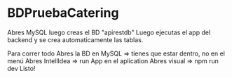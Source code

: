 # BDPruebaCatering
Abres MySQL luego creas el BD "apirestdb"
Luego ejecutas el app del backend y se crea automaticamente las tablas.

Para correr todo 
Abres la BD en MySQL => tienes que estar dentro, no en el menú
Abres IntellIdea => run App en el aplication
Abres visual => npm run dev
Listo!

